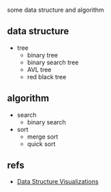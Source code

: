 some data structure and algorithm

## data structure
* tree
    * binary tree
    * binary search tree
    * AVL tree
    * red black tree

## algorithm
* search
    * binary search
* sort
    * merge sort
    * quick sort

## refs
* [Data Structure Visualizations](https://www.cs.usfca.edu/~galles/visualization/Algorithms.html)
